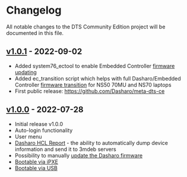 # Changelog

All notable changes to the DTS Community Edition project will be documented in
this file.

## [v1.0.1](https://github.com/Dasharo/meta-dts/compare/v1.0.0..v1.0.1) - 2022-09-02

* Added system76_ectool to enable Embedded Controller [firmware
  updating](https://docs.dasharo.com/common-coreboot-docs/dasharo_tools_suite/#dasharo-ec-update)
* Added ec_transition script which helps with full Dasharo/Embedded Controller
  [firmware transition](https://docs.dasharo.com/common-coreboot-docs/dasharo_tools_suite/#dasharo-ec-transition) for
  NS50 70MU and NS70 laptops
* First public release: https://github.com/Dasharo/meta-dts-ce

## [v1.0.0](https://github.com/Dasharo/meta-dts/compare/b7c3667cd943..v1.0.0) - 2022-07-28

* Initial release v1.0.0
* Auto-login functionality
* User menu
* [Dasharo HCL
  Report](https://docs.dasharo.com/common-coreboot-docs/dasharo_tools_suite/#dasharo-hcl-report) -
  the ability to automatically dump device information and send it to 3mdeb
  servers
* Possibility to manually [update the Dasharo
  firmware](https://docs.dasharo.com/common-coreboot-docs/dasharo_tools_suite/#dasharo-firmware-update)
* [Bootable via
  iPXE](https://docs.dasharo.com/common-coreboot-docs/dasharo_tools_suite/#bootable-over-network)
* [Bootable via
  USB](https://docs.dasharo.com/common-coreboot-docs/dasharo_tools_suite/#bootable-usb-stick)

